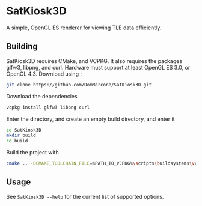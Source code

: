 # SatKiosk3D

A simple, OpenGL ES renderer for viewing TLE data efficiently.

## Building

SatKiosk3D requires CMake, and VCPKG. It also requires the packages glfw3, libpng, and curl. Hardware must support at least OpenGL ES 3.0, or OpenGL 4.3. 
Download using : 
```bash
git clone https://github.com/DomMarcone/SatKiosk3D.git
```

Download the dependencies
```bash
vcpkg install glfw3 libpng curl
```

Enter the directory, and create an empty build directory, and enter it
```bash
cd SatKiosk3D
mkdir build
cd build
```

Build the project with
```bash
cmake .. -DCMAKE_TOOLCHAIN_FILE=%PATH_TO_VCPKG%\scripts\buildsystems\vcpkg.cmake
```

## Usage
See ``SatKiosk3D --help`` for the current list of supported options.
